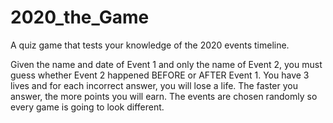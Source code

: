 # 2020_the_Game
A quiz game that tests your knowledge of the 2020 events timeline. 

Given the name and date of Event 1 and only the name of Event 2, you must guess whether Event 2 happened BEFORE or AFTER Event 1. You have 3 lives and for each incorrect answer, you will lose a life. The faster you answer, the more points you will earn. The events are chosen randomly so every game is going to look different.
